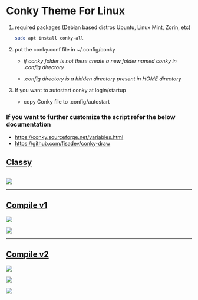 # Conky Theme For Linux

1. required packages (Debian based distros Ubuntu, Linux Mint, Zorin, etc)
   
   ```bash
   sudo apt install conky-all
   ```

2. put the conky.conf file in ~/.config/conky
   
   * *if conky folder is not there create a new folder named conky in .config directory*
   
   * *.config directory is a hidden directory present in HOME directory*

3. If you want to autostart conky at login/startup
   
   * copy Conky file to .config/autostart

### If you want to further customize the script refer the below documentation

* https://conky.sourceforge.net/variables.html
* https://github.com/fisadev/conky-draw

## [Classy](https://github.com/abhishek-mallav/conky-themes/tree/main/classy)

<img title="" src="https://github.com/abhishek-mallav/conky-themes/blob/main/Preview/classy%20full.png" alt="" data-align="inline">

![](https://github.com/abhishek-mallav/conky-themes/blob/main/Preview/classy.png)

---

## [Compile v1](https://github.com/abhishek-mallav/conky-themes/tree/main/compile-v1)

![](https://github.com/abhishek-mallav/conky-themes/blob/main/Preview/compile-v1%20full.png)

![](https://github.com/abhishek-mallav/conky-themes/blob/main/Preview/compile-v1.png)

---

## [Compile v2](https://github.com/abhishek-mallav/conky-themes/tree/main/compile-v2)

![](https://github.com/abhishek-mallav/conky-themes/blob/main/Preview/compile-v2.png)

![](https://github.com/abhishek-mallav/conky-themes/blob/main/Preview/compile-v2%20light.png)

![](https://github.com/abhishek-mallav/conky-themes/blob/main/Preview/compile-v2%20dark.png)
